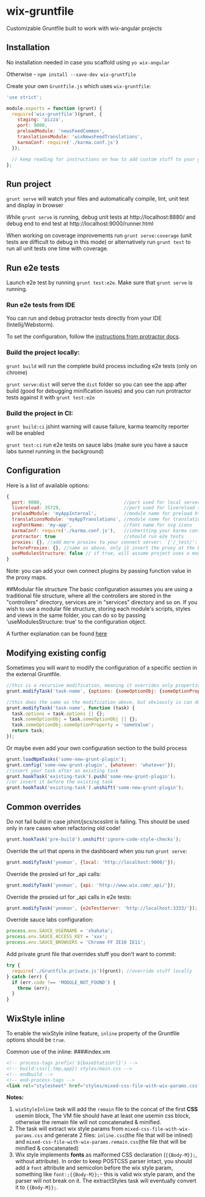 # wix-gruntfile

Customizable Gruntfile built to work with wix-angular projects

## Installation

No installation needed in case you scaffold using `yo wix-angular`

Otherwise - `npm install --save-dev wix-gruntfile`

Create your own `Gruntfile.js` which uses `wix-gruntfile`:

```js
'use strict';

module.exports = function (grunt) {
  require('wix-gruntfile')(grunt, {
    staging: 'pizza',
    port: 9000,
    preloadModule: 'newsFeedCommon',
    translationsModule: 'wixNewsFeedTranslations',
    karmaConf: require('./karma.conf.js')
  });

  // keep reading for instructions on how to add custom stuff to your grunt
};
```

## Run project

`grunt serve` will watch your files and automatically compile, lint, unit test and display in browser

While `grunt serve` is running, debug unit tests at http://localhost:8880/ and debug end to end test at http://localhost:9000/runner.html

When working on coverage improvements run `grunt serve:coverage` (unit tests are difficult to debug in this mode) or alternatively run `grunt test` to run all unit tests one time with coverage.

## Run e2e tests

Launch e2e test by running `grunt test:e2e`. Make sure that `grunt serve` is running.

### Run e2e tests from IDE

You can run and debug protractor tests directly from your IDE (Intellij/Webstorm).

To set the configuration, follow the [instructions from protractor docs](https://github.com/angular/protractor/blob/master/docs/debugging.md#setting-up-webstorm-for-debugging).

### Build the project locally:

`grunt build` will run the complete build process including e2e tests (only on chrome)

`grunt serve:dist` will serve the `dist` folder so you can see the app after build (good for debugging minification issues) and you can run protractor tests against it with `grunt test:e2e`

### Build the project in CI:

`grunt build:ci` jshint warning will cause failure, karma teamcity reporter will be enabled

`grunt test:ci` run e2e tests on sauce labs (make sure you have a sauce labs tunnel running in the background)

## Configuration

Here is a list of available options:

```js
{
  port: 9000,                              //port used for local server
  livereload: 35729,                       //port used for livereload server
  preloadModule: 'myAppInternal',          //module name for preload html
  translationsModule: 'myAppTranslations', //module name for translation js
  svgFontName: 'my-app',                   //font name for svg icons
  karmaConf: require('./karma.conf.js'),   //inheriting your karma config
  protractor: true                         //should run e2e tests
  proxies: {}, //add more proxies to your connect server: `{'/_test/': 'http://www.wix.com/', ...}`
  beforeProxies: {}, //same as above, only it insert the proxy at the beginning of the list
  useModulesStructure: false // if true, will assume project uses a modular file structure (see below for an elaboration)
}
```

Note: you can add your own connect plugins by passing function value in the proxy maps.

##Modular file structure
The basic configuration assumes you are using a traditional file structure, where all the controllers are stored in the "controllers" directory, services are in "services" directory and so on.
If you wish to use a modular file structure, storing each module's scripts, styles and views in the same folder, you can do so by passing 'useModulesStructure: true' to the configuration object.

A further explanation can be found [here](MODULES.md)

## Modifying existing config

Sometimes you will want to modify the configuration of a specific section in the external Gruntfile.

```js
//this is a recursive modification, meaning it overrides only properties that are not objects
grunt.modifyTask('task-name', {options: {someOptionObj: {someOptionProperty: 'someValue'}}});

//this does the same as the modification above, but obviously is can do a lot more
grunt.modifyTask('task-name', function (task) {
  task.options = task.options || {};
  task.someOptionObj = task.someOptionObj || {};
  task.someOptionObj.someOptionProperty = 'someValue';
  return task;
});
```

Or maybe even add your own configuration section to the build process

```js
grunt.loadNpmTasks('some-new-grunt-plugin');
grunt.config('some-new-grunt-plugin', {whatever: 'whatever'});
//insert your task after an existing task
grunt.hookTask('existing-task').push('some-new-grunt-plugin');
//or insert it before the existing task
grunt.hookTask('existing-task').unshift('some-new-grunt-plugin');
```

## Common overrides

Do not fail build in case jshint/jscs/scsslint is failing. This should be used only in rare cases when refactoring old code!
```js
grunt.hookTask('pre-build').unshift('ignore-code-style-checks');
```

Override the url that opens in the dashboard when you run `grunt serve`:
```js
grunt.modifyTask('yeoman', {local: 'http://localhost:9000/'});
```

Override the proxied url for _api calls:
```js
grunt.modifyTask('yeoman', {api: 'http://www.wix.com/_api/'});
```

Override the proxied url for _api calls in e2e tests:
```js
grunt.modifyTask('yeoman', {e2eTestServer: 'http://localhost:3333/'});
```

Override sauce labs configuration:
```js
process.env.SAUCE_USERNAME = 'shahata';
process.env.SAUCE_ACCESS_KEY = 'xxx';
process.env.SAUCE_BROWSERS = 'Chrome FF IE10 IE11';
```

Add private grunt file that overrides stuff you don't want to commit:
```js
try {
  require('./Gruntfile.private.js')(grunt); //override stuff locally
} catch (err) {
  if (err.code !== 'MODULE_NOT_FOUND') {
    throw (err);
  }
}
```

## WixStyle inline
To enable the wixStyle inline feature, `inline` property of the Gruntfile options should be `true`.

Common use of the inline:
####index.vm
```html
<!-- process-tags prefix('${baseStaticUrl}') -->
<!-- build:css({.tmp,app}) styles/main.css -->
<!-- endbuild -->
<!-- end-process-tags -->
<link rel="stylesheet" href="styles/mixed-css-file-with-wix-params.css?__wixStyleInline=inline.css" />
```
**Notes:**

1. `wixStyleInline` task will add the `remain` file to the concat of the first **CSS** usemin block, The VM file should have at least one usemin css block, otherwise the remain file will not concatenated & minified.
2. The task will extract wix style params from `mixed-css-file-with-wix-params.css` and generate 2 files: `inline.css`(the file that will be inlined) and `mixed-css-file-with-wix-params.remain.css`(the file that will be minified & concatenated)
3. Wix style implements **fonts** as malformed CSS declaration (`{{Body-M}};`, without attribute). 
In order to keep POSTCSS parser intact, you should add a `font` attribute and semicolon before the wix style param, something like `font:;{{Body-M}};`- this is valid wix style param, and the parser will not break on it. 
The extractStyles task will eventually convert it to `{{Body-M}};`.
